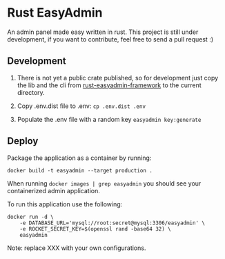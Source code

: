 # Rust EasyAdmin

An admin panel made easy written in rust.
This project is still under development, if you want to contribute, feel free to send a pull request :)

## Development
1. There is not yet a public crate published, so for development just copy the lib and the cli from [rust-easyadmin-framework](https://github.com/edenreich/rust-easyadmin-framework) to the current directory.

2. Copy .env.dist file to .env: `cp .env.dist .env`

3. Populate the .env file with a random key `easyadmin key:generate`

## Deploy
Package the application as a container by running:
```
docker build -t easyadmin --target production .
```

When running `docker images | grep easyadmin` you should see your containerized admin application.

To run this application use the following:
```
docker run -d \
    -e DATABASE_URL='mysql://root:secret@mysql:3306/easyadmin' \
    -e ROCKET_SECRET_KEY=$(openssl rand -base64 32) \
    easyadmin
```

Note: replace XXX with your own configurations.